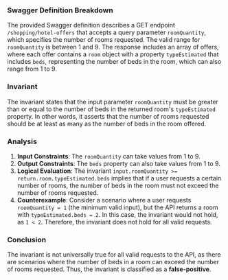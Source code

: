 ### Swagger Definition Breakdown
The provided Swagger definition describes a GET endpoint `/shopping/hotel-offers` that accepts a query parameter `roomQuantity`, which specifies the number of rooms requested. The valid range for `roomQuantity` is between 1 and 9. The response includes an array of offers, where each offer contains a `room` object with a property `typeEstimated` that includes `beds`, representing the number of beds in the room, which can also range from 1 to 9.

### Invariant
The invariant states that the input parameter `roomQuantity` must be greater than or equal to the number of beds in the returned room's `typeEstimated` property. In other words, it asserts that the number of rooms requested should be at least as many as the number of beds in the room offered.

### Analysis
1. **Input Constraints**: The `roomQuantity` can take values from 1 to 9.
2. **Output Constraints**: The `beds` property can also take values from 1 to 9.
3. **Logical Evaluation**: The invariant `input.roomQuantity >= return.room.typeEstimated.beds` implies that if a user requests a certain number of rooms, the number of beds in the room must not exceed the number of rooms requested. 
4. **Counterexample**: Consider a scenario where a user requests `roomQuantity = 1` (the minimum valid input), but the API returns a room with `typeEstimated.beds = 2`. In this case, the invariant would not hold, as `1 < 2`. Therefore, the invariant does not hold for all valid requests.

### Conclusion
The invariant is not universally true for all valid requests to the API, as there are scenarios where the number of beds in a room can exceed the number of rooms requested. Thus, the invariant is classified as a **false-positive**.
